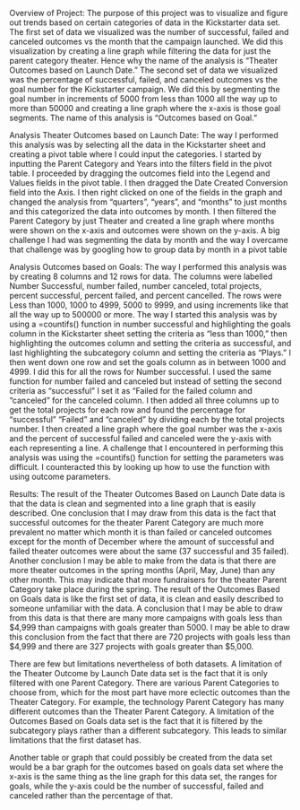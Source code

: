 Overview of Project: The purpose of this project was to visualize and figure out trends based on certain categories of data in the Kickstarter data set. The first set of data we visualized was the number of successful, failed and canceled outcomes vs the month that the campaign launched. We did this visualization by creating a line graph while filtering the data for just the parent category theater. Hence why the name of the analysis is “Theater Outcomes based on Launch Date.” The second set of data we visualized was the percentage of successful, failed, and canceled outcomes vs the goal number for the Kickstarter campaign. We did this by segmenting the goal number in increments of 5000 from less than 1000 all the way up to more than 50000 and creating a line graph where the x-axis is those goal segments. The name of this analysis is “Outcomes based on Goal.”

Analysis Theater Outcomes based on Launch Date: The way I performed this analysis was by selecting all the data in the Kickstarter sheet and creating a pivot table where I could input the categories. I started by inputting the Parent Category and Years into the filters field in the pivot table. I proceeded by dragging the outcomes field into the Legend and Values fields in the pivot table. I then dragged the Date Created Conversion field into the Axis. I then right clicked on one of the fields in the graph and changed the analysis from “quarters”, “years”, and “months” to just months and this categorized the data into outcomes by month. I then filtered the Parent Category by just Theater and created a line graph where months were shown on the x-axis and outcomes were shown on the y-axis. A big challenge I had was segmenting the data by month and the way I overcame that challenge was by googling how to group data by month in a pivot table
 
Analysis Outcomes based on Goals: The way I performed this analysis was by creating 8 columns and 12 rows for data. The columns were labelled Number Successful, number failed, number canceled, total projects, percent successful, percent failed, and percent cancelled. The rows were Less than 1000, 1000 to 4999, 5000 to 9999, and using increments like that all the way up to 500000 or more. The way I started this analysis was by using a =countifs() function in number successful and highlighting the goals column in the Kickstarter sheet setting the criteria as “less than 1000,” then highlighting the outcomes column and setting the criteria as successful, and last highlighting the subcategory column and setting the criteria as “Plays.” I then went down one row and set the goals column as in between 1000 and 4999. I did this for all the rows for Number successful. I used the same function for number failed and canceled but instead of setting the second criteria as “successful” I set it as “Failed for the failed column and “canceled” for the canceled column. I then added all three columns up to get the total projects for each row and found the percentage for “successful” “Failed” and “canceled” by dividing each by the total projects number. I then created a line graph where the goal number was the x-axis and the percent of successful failed and canceled were the y-axis with each representing a line. A challenge that I encountered in performing this analysis was using the =countifs() function for setting the parameters was difficult. I counteracted this by looking up how to use the function with using outcome parameters.
 
Results: The result of the Theater Outcomes Based on Launch Date data is that the data is clean and segmented into a line graph that is easily described. One conclusion that I may draw from this data is the fact that successful outcomes for the theater Parent Category are much more prevalent no matter which month it is than failed or canceled outcomes except for the month of December where the amount of successful and failed theater outcomes were about the same (37 successful and 35 failed). Another conclusion I may be able to make from the data is that there are more theater outcomes in the spring months (April, May, June) than any other month. This may indicate that more fundraisers for the theater Parent Category take place during the spring. The result of the Outcomes Based on Goals data is like the first set of data, it is clean and easily described to someone unfamiliar with the data. A conclusion that I may be able to draw from this data is that there are many more campaigns with goals less than $4,999 than campaigns with goals greater than 5000. I may be able to draw this conclusion from the fact that there are 720 projects with goals less than $4,999 and there are 327 projects with goals greater than $5,000.

There are few but limitations nevertheless of both datasets. A limitation of the Theater Outcome by Launch Date data set is the fact that it is only filtered with one Parent Category. There are various Parent Categories to choose from, which for the most part have more eclectic outcomes than the Theater Category. For example, the technology Parent Category has many different outcomes than the Theater Parent Category. A limitation of the Outcomes Based on Goals data set is the fact that it is filtered by the subcategory plays rather than a different subcategory. This leads to similar limitations that the first dataset has.

Another table or graph that could possibly be created from the data set would be a bar graph for the outcomes based on goals data set where the x-axis is the same thing as the line graph for this data set, the ranges for goals, while the y-axis could be the number of successful, failed and canceled rather than the percentage of that.

